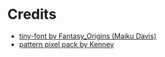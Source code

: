 Credits
===

* [tiny-font by Fantasy_Origins (Maiku Davis)](https://opengameart.org/content/tiny-font)
* [pattern pixel pack by Kenney](https://opengameart.org/content/pattern-pixel-pack)
